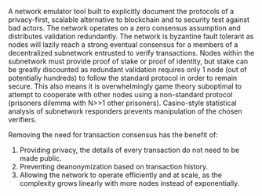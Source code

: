 A network emulator tool built to explicitly document the protocols of a privacy-first, scalable alternative to blockchain and to security test against bad actors.
The network operates on a zero consensus assumption and distributes validation redundantly. The network is byzantine fault tolerant as nodes will
lazily reach a strong eventual consensus for a members of a decentralized subnetwork entrusted to verify transactions. Nodes within the subnetwork
must provide proof of stake or proof of identity, but stake can be greatly discounted as redundant validation requires only 1 node (out of potentially hundreds)
to follow the standard protocol in order to remain secure. This also means it is overwhelmingly game theory suboptimal to attempt to cooperate with other nodes
using a non-standard protocol (prisoners dilemma with N>>1 other prisoners). Casino-style statistical analysis of subnetwork responders prevents manipulation of the chosen
verifiers.

Removing the need for transaction consensus has the benefit of:
1) Providing privacy, the details of every transaction do not need to be made public.
2) Preventing deanonymization based on transaction history.
3) Allowing the network to operate efficiently and at scale, as the complexity grows linearly with more nodes instead of exponentially.